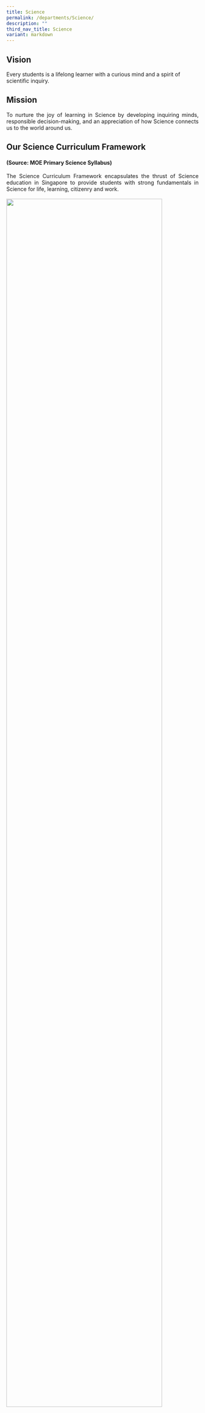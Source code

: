 ```yaml
---
title: Science
permalink: /departments/Science/
description: ""
third_nav_title: Science
variant: markdown
---
```

<h2>Vision</h2>

Every students is a lifelong learner with a curious mind and a spirit of scientific inquiry.

<h2>Mission</h2>

<p style="text-align:justify">To nurture the joy of learning in Science by developing inquiring minds, responsible decision-making, and an appreciation of how Science connects us to the world around us.

</p><h2>Our Science Curriculum Framework</h2>
<p></p><h4>(Source: MOE Primary Science Syllabus)</h4>
<p style="text-align:justify">The Science Curriculum Framework encapsulates the thrust of Science education in Singapore to provide students with strong fundamentals in Science for life, learning, citizenry and work.
<br>
<br>
<img src="/images/framework 2.png" style="width:90%">
</p><h2></h2>

<p style="text-align:justify">Concordians are given opportunities to develop the ways of thinking and doing science through various learning experiences. They engage in discussions, hands-on activiries and the use of SPAKLE kits bring Science to life in the classroom.
<br>
<br>
<img src="/images/Opportunities_1.jpg" style="width:40%">
	<br>
<img src="/images/Oppurtunities_2.jpg" style="width:45%">
<br>
</p><h3><b>Science Key Programmes</b></h3>
<br>
<b style="color:#0000FF">COL.OURS @ Primary 1 &amp; 2: Centre of Learning - Our Unique Research in Science</b>
<br><br>
<img style="width:35%" src="/images/Colours.jpg">
	
<p style="text-align:justify"></p><li>At COL.OURS, we believe that the spirit of scientific inquiry begins early. Although there is no formal Science curriculum at the Primary 1 and 2 levels, our young learners are immersed in richand exciting experiences that ignite their curiousity about the world around them.
</li><li>Through engaging science videos, hand-on activities both inside and outside the classroom, and a thoughtfully curated selection of non-frictionScience books, students are encourageed to explore, ask questions, and discover.
</li><li>COL.OURS@ Primary 1&amp;2 lays a strong foundation for a lifelong love of Science by nurturing inquisitive minds and a sense of wonder in every child.

<br>
<p></p><p></p><center><b style="color:#0000FF">Primary 3 - Little Farmers</b></center>
	
<style type="text/css">
.tg  {border-collapse:collapse;border-spacing:0;margin:0px auto;}
.tg td{border-color:black;border-style:solid;border-width:1px;font-family:Arial, sans-serif;font-size:14px;
  overflow:hidden;padding:10px 5px;word-break:normal;}
.tg th{border-color:black;border-style:solid;border-width:1px;font-family:Arial, sans-serif;font-size:14px;
  font-weight:normal;overflow:hidden;padding:10px 5px;word-break:normal;}
.tg .tg-0lax{text-align:left;vertical-align:top}
.tg .tg-nrix{text-align:center;vertical-align:middle}
</style>
	
<table style="undefined;table-layout: fixed; width: 800px" class="tg">
<colgroup>
<col style="width:400px">
<col style="width: 400px">
</colgroup>
<tbody>
  <tr>
    <td class="tg-0lax"><img src="/images/Little_Farmers_logo.png"></td>
		<td class="tg-0lax"><img src="/images/Little_Farmers_3.jpg"></td>
  </tr>
</tbody>
</table>
	
<p style="text-align:justify">Primary 3 students are given an opportunity to experience urban farming first-hand in our school’s garden during their Modular CCA. Besides reinforcing their Science learning on plants, it inculcates outdoor education life skills, shelter building, dengue prevention as well as the values of responsibility, teamwork and care towards plants and our environment.
<br><br>
</p><p></p><center><b style="color:#0000FF">Primary 4 - Hydroponics</b></center>

<style type="text/css">
.tg  {border-collapse:collapse;border-spacing:0;margin:0px auto;}
.tg td{border-color:black;border-style:solid;border-width:1px;font-family:Arial, sans-serif;font-size:14px;
  overflow:hidden;padding:10px 5px;word-break:normal;}
.tg th{border-color:black;border-style:solid;border-width:1px;font-family:Arial, sans-serif;font-size:14px;
  font-weight:normal;overflow:hidden;padding:10px 5px;word-break:normal;}
.tg .tg-0lax{text-align:left;vertical-align:top}
.tg .tg-nrix{text-align:center;vertical-align:middle}
</style>
	
<table style="undefined;table-layout: fixed; width: 800px" class="tg">
<colgroup>
<col style="width:400px">
<col style="width: 400px">
</colgroup>
<tbody>
  <tr>
    <td class="tg-0lax"><img style="width:85%" src="/images/Hydroponics in school logo.png"></td>
		<td class="tg-0lax"><img style="width:95%" src="/images/Hydroponics.jpg"></td>
  </tr>
</tbody>
</table>
	
<p style="text-align:justify">Hydroponics is a soilless farming technology commonly used in Singapore. This hands-on programme provides a good opportunity for students to reinforce their learning on plants and plant parts. Students get to grow vegetables in our school’s hydroponics system, from transplanting seedlings to harvesting the adult plant after 3 weeks!
<br><br>
</p><p></p><center><b style="color:#0000FF">Primary 5 - High Achievers</b></center>
<img style="width:40%" src="/images/High Achievers.jpg">

<p style="text-align:justify">It is a special programme that aims to nurture selected Science High Progress Concordians to be self-directed students with 21st Century skills such as Critical and Inventive thinking. We aim to inspire these students to learn beyond the MOE Primary Science Syllabus. This customised programme also provides opportunity for them to represent our school for Science competitions.
<br><br>
  
</p><p></p><center><b style="color:#0000FF">Primary 6 - PASS and ACE</b></center>
<img style="width:30%" src="/images/Pass and Ace.png">

<p style="text-align:justify">PASS and ACE programmes aim to provide students with additional resources and support in preparation for Science PSLE. Science concepts, process skills and answering skills learnt from P3 to P6 are revised. ACE programme also extends the learning of our students.<br>

<br>
</p><p></p><center><b style="color:#0000FF">Primary 1 to 6 - ecopals @Concord(Environmental Education)</b></center>

<style type="text/css">
.tg  {border-collapse:collapse;border-spacing:0;margin:0px auto;}
.tg td{border-color:black;border-style:solid;border-width:1px;font-family:Arial, sans-serif;font-size:14px;
  overflow:hidden;padding:10px 5px;word-break:normal;}
.tg th{border-color:black;border-style:solid;border-width:1px;font-family:Arial, sans-serif;font-size:14px;
  font-weight:normal;overflow:hidden;padding:10px 5px;word-break:normal;}
.tg .tg-0lax{text-align:left;vertical-align:top}
.tg .tg-nrix{text-align:center;vertical-align:middle}
</style>
<br>	
<table style="undefined;table-layout: fixed; width: 800px" class="tg">
<colgroup>
<col style="width:400px">
<col style="width: 400px">
</colgroup>
<tbody>
  <tr>
    <td class="tg-0lax"><img style="width:100%" src="/images/ecopal@Concord logo.png"></td>
		<td class="tg-0lax"><img style="width:70%" src="/images/Environmental Education.png"></td>
  </tr>
</tbody>
</table>
	
<p style="text-align:justify">This programme is in line with our school values and iCare culture. It aims to help students understand the environment, be aware of the current complex issues facing our earth and the future prospect or impact of environmental changes. As a recognised Green School, the programme engages our students with “Green” programmes so that every student can take action to keep our environment sustainable for the future.<br><br>

</p><p></p><center><b style="color:#0000FF">Primary 3 to 5 - Creative Toy Making Workshop</b></center>
<br>
<img style="width:40%" src="/images/Creative Toy Making Workshop.jpg">
<br>
<p style="text-align:justify">Selected students were invited to attend the toy making workshop conducted by the Science Department. They were given opportunities to make a toy, play with the toy, discover the Science behind the toy, make the toy better by reflecting on his/her learning and brainstorm ideas for the toy-making competition to enter the Sony Creative Science Award 2022.
<br><br>
</p><h4>Other Programmes</h4><br>

<b>Parent Symposium</b>
<br><br>
<img style="width:65%" src="/images/Parent Symposium.png">

<p style="text-align:justify">Organised once yearly, the parents’ Science workshops are open to parents whose child is studying Science from Primary 3 to Primary 6. This event lets parents be familiar with the Science syllabus and some key concepts taught. We aim to equip parents with some strategies to support their child in the learning of Science at home.
<br><br>

</p><center><b>Professional Learning Team (PLT)</b></center>
<br>
<img style="width:65%" src="/images/PLT.jpg">

<p style="text-align:justify">Every year, Professional Learning Teams of Science teachers will be formed and we will work collaboratively to develop NEW strategies or methodologies to improve the teaching and learning of selected science topics.
	
<style type="text/css">
.tg  {border-collapse:collapse;border-spacing:0;margin:0px auto;}
.tg td{border-color:black;border-style:solid;border-width:1px;font-family:Arial, sans-serif;font-size:14px;
  overflow:hidden;padding:10px 5px;word-break:normal;}
.tg th{border-color:black;border-style:solid;border-width:1px;font-family:Arial, sans-serif;font-size:14px;
  font-weight:normal;overflow:hidden;padding:10px 5px;word-break:normal;}
.tg .tg-0lax{text-align:left;vertical-align:top}
.tg .tg-nrix{text-align:center;vertical-align:middle}
</style>

<table style="undefined;table-layout: fixed; width: 790px" class="tg">
<colgroup>
<col style="width:250px">
<col style="width: 270px">
<col style="width: 270px">
</colgroup>
<tbody>
 <tr>
    <td class="tg-0lax"><a href="/departments/Science/outdoor-science-learning-trails"><img style="width:80%" src="/images/button1.png"></a></td>
		<td class="tg-0lax"><a href="/departments/Science/eco-pals-at-concord"><img style="width:85%" src="/images/BUTTON2.png"></a></td>
	 <td class="tg-0lax"><a href="/departments/Science/our-achievements"><img style="width:80%" src="/images/BUTTON3.png"></a></td>
</tr>
</tbody>
</table></p></li>